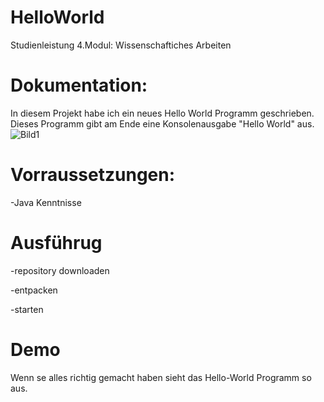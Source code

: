 # HelloWorld

Studienleistung 4.Modul: Wissenschaftiches Arbeiten

# Dokumentation:
In diesem Projekt habe ich ein neues Hello World Programm geschrieben.
Dieses Programm gibt am Ende eine Konsolenausgabe "Hello World" aus.
![Bild1](https://user-images.githubusercontent.com/76431192/102872152-a2ce7580-443f-11eb-9875-db8cdf76346f.PNG)

# Vorraussetzungen:
-Java Kenntnisse 

# Ausführug
-repository downloaden

-entpacken

-starten

# Demo
Wenn se alles richtig gemacht haben sieht das Hello-World Programm so aus.


